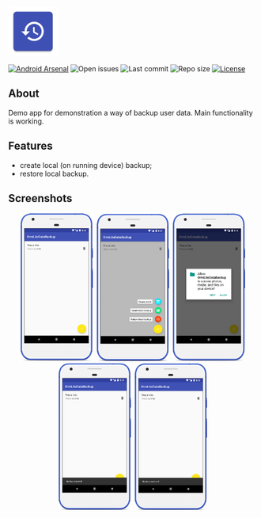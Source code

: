 <img src="media/ic_app.png" height="100px" />

[![Android Arsenal](https://img.shields.io/badge/Android%20Arsenal-site-brightgreen?style=flat-square)](https://android-arsenal.com/details/3/7940)
![Open issues](https://img.shields.io/github/issues-raw/fartem/ormlite-data-backup.svg?color=ff534a&style=flat-square)
![Last commit](https://img.shields.io/github/last-commit/fartem/ormlite-data-backup.svg?color=51539c&style=flat-square)
![Repo size](https://img.shields.io/github/repo-size/fartem/ormlite-data-backup.svg?color=02778b&style=flat-square)
[![License](https://img.shields.io/github/license/fartem/ormlite-data-backup.svg?color=7ea4b0&style=flat-square)](https://github.com/fartem/hash-checker/blob/master/LICENSE)

## About

Demo app for demonstration a way of backup user data.
Main functionality is working.

## Features

- create local (on running device) backup;
- restore local backup.

## Screenshots

<p align="center">
  <img src="media/screenshot_01.png" width="150" />
  <img src="media/screenshot_02.png" width="150" />
  <img src="media/screenshot_03.png" width="150" />
  <img src="media/screenshot_04.png" width="150" />
  <img src="media/screenshot_05.png" width="150" />
</p>